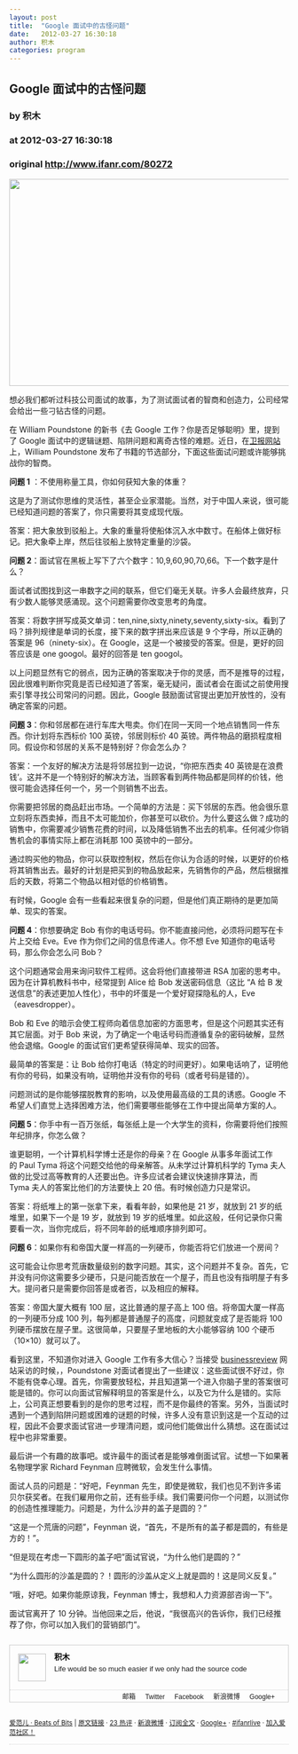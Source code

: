 ```yaml
---
layout: post
title:  "Google 面试中的古怪问题"
date:   2012-03-27 16:30:18
author: 积木
categories: program
---
```


## Google 面试中的古怪问题
### by 积木
### at 2012-03-27 16:30:18
### original <http://www.ifanr.com/80272>

<p style="text-align:center"><a href="http://www.ifanr.com/wp-content/uploads/2012/03/596x373_414381_gogle.jpeg"><img title="596x373_414381_gogle" src="http://www.ifanr.com/wp-content/uploads/2012/03/596x373_414381_gogle.jpeg" alt="" width="596" height="373"></a></p>
<p>想必我们都听过科技公司面试的故事，为了测试面试者的智商和创造力，公司经常会给出一些刁钻古怪的问题。</p>
<p>在 William Poundstone 的新书《去 Google 工作？你是否足够聪明》里，提到了 Google 面试中的逻辑谜题、陷阱问题和离奇古怪的难题。近日，在<a href="http://www.guardian.co.uk/technology/2012/mar/23/google-interviews-job-search-giant">卫报网站</a>上，William Poundstone 发布了书籍的节选部分，下面这些面试问题或许能够挑战你的智商。</p>
<p><strong>问题 1</strong> ：不使用称量工具，你如何获知大象的体重？<span></span></p>
<p>这是为了测试你思维的灵活性，甚至企业家潜能。当然，对于中国人来说，很可能已经知道问题的答案了，你只需要将其变成现代版。</p>
<p>答案：把大象放到驳船上。大象的重量将使船体沉入水中数寸。在船体上做好标记。把大象牵上岸，然后往驳船上放特定重量的沙袋。</p>
<p><strong>问题 2</strong>：面试官在黑板上写下了六个数字：10,9,60,90,70,66。下一个数字是什么？</p>
<p>面试者试图找到这一串数字之间的联系，但它们毫无关联。许多人会最终放弃，只有少数人能够灵感涌现。这个问题需要你改变思考的角度。</p>
<p>答案：将数字拼写成英文单词：ten,nine,sixty,ninety,seventy,sixty-six。看到了吗？排列规律是单词的长度，接下来的数字拼出来应该是 9 个字母，所以正确的答案是 96（ninety-six）。在 Google，这是一个被接受的答案。但是，更好的回答应该是 one googol。最好的回答是 ten googol。</p>
<p>以上问题显然有它的弱点，因为正确的答案取决于你的灵感，而不是推导的过程，因此很难判断你究竟是否已经知道了答案，毫无疑问，面试者会在面试之前使用搜索引擎寻找公司常问的问题。因此，Google 鼓励面试官提出更加开放性的，没有确定答案的问题。</p>
<p><strong>问题 3</strong>：你和邻居都在进行车库大甩卖。你们在同一天同一个地点销售同一件东西。你计划将东西标价 100 英镑，邻居则标价 40 英镑。两件物品的磨损程度相同。假设你和邻居的关系不是特别好？你会怎么办？</p>
<p>答案：一个友好的解决方法是将邻居拉到一边说，“你把东西卖 40 英镑是在浪费钱‘。这并不是一个特别好的解决方法，当顾客看到两件物品都是同样的价钱，他很可能会选择任何一个，另一个则销售不出去。</p>
<p>你需要把邻居的商品赶出市场。一个简单的方法是：买下邻居的东西。他会很乐意立刻将东西卖掉，而且不太可能加价，你甚至可以砍价。为什么要这么做？成功的销售中，你需要减少销售花费的时间，以及降低销售不出去的机率。任何减少你销售机会的事情实际上都在消耗那 100 英镑中的一部分。</p>
<p>通过购买他的物品，你可以获取控制权，然后在你认为合适的时候，以更好的价格将其销售出去。最好的计划是把买到的物品放起来，先销售你的产品，然后根据推后的天数，将第二个物品以相对低的价格销售。</p>
<p>有时候，Google 会有一些看起来很复杂的问题，但是他们真正期待的是更加简单、现实的答案。</p>
<p><strong>问题 4</strong>：你想要确定 Bob 有你的电话号码。你不能直接问他，必须将问题写在卡片上交给 Eve。Eve 作为你们之间的信息传递人。你不想 Eve 知道你的电话号码，那么你会怎么问 Bob？</p>
<p>这个问题通常会用来询问软件工程师。这会将他们直接带进 RSA 加密的思考中。因为在计算机教科书中，经常提到 Alice 给 Bob 发送密码信息（这比 “A 给 B 发送信息”的表述更加人性化），书中的坏蛋是一个爱好窥探隐私的人，Eve（eavesdropper）。</p>
<p>Bob 和 Eve 的暗示会使工程师向着信息加密的方面思考，但是这个问题其实还有其它层面。对于 Bob 来说，为了确定一个电话号码而遵循复杂的密码破解，显然他会退缩。Google 的面试官们更希望获得简单、现实的回答。</p>
<p>最简单的答案是：让 Bob 给你打电话（特定的时间更好）。如果电话响了，证明他有你的号码，如果没有响，证明他并没有你的号码（或者号码是错的）。</p>
<p>问题测试的是你能够摆脱教育的影响，以及使用最高级的工具的诱惑。Google 不希望人们直觉上选择困难方法，他们需要哪些能够在工作中提出简单方案的人。</p>
<p><strong>问题 5</strong>：你手中有一百万张纸，每张纸上是一个大学生的资料，你需要将他们按照年纪排序，你怎么做？</p>
<p>谁更聪明，一个计算机科学博士还是你的母亲？在 Google 从事多年面试工作的 Paul Tyma 将这个问题交给他的母亲解答。从未学过计算机科学的 Tyma 夫人做的比受过高等教育的人还要出色。许多应试者会建议快速排序算法，而 Tyma 夫人的答案比他们的方法要快上 20 倍。有时候创造力只是常识。</p>
<p>答案：将纸堆上的第一张拿下来，看看年龄，如果他是 21 岁，就放到 21 岁的纸堆里，如果下一个是 19 岁，就放到 19 岁的纸堆里。如此这般，任何记录你只需要看一次，当你完成后，将不同年龄的纸堆顺序排列即可。</p>
<p><strong>问题 6</strong>：如果你有和帝国大厦一样高的一列硬币，你能否将它们放进一个房间？</p>
<p>这可能会让你思考荒唐数量级别的数字问题。其实，这个问题并不复杂。首先，它并没有问你这需要多少硬币，只是问能否放在一个屋子，而且也没有指明屋子有多大。提问者只是需要你回答是或者否，以及相应的解释。</p>
<p>答案：帝国大厦大概有 100 层，这比普通的屋子高上 100 倍。将帝国大厦一样高的一列硬币分成 100 列，每列都是普通屋子的高度，问题就变成了是否能将 100 列硬币摆放在屋子里。这很简单，只要屋子里地板的大小能够容纳 100 个硬币（10×10）就可以了。</p>
<p>看到这里，不知道你对进入 Google 工作有多大信心？当接受 <a href="http://northwesternbusinessreview.org/qa-william-poundstone-author-of-are-you-smart-enough-to-work-at-google/">businessreview</a> 网站采访的时候，，Poundstone 对面试者提出了一些建议：这些面试很不好过，你不能有侥幸心理。首先，你需要放轻松，并且知道第一个进入你脑子里的答案很可能是错的。你可以向面试官解释明显的答案是什么，以及它为什么是错的。实际上，公司真正想要看到的是你的思考过程，而不是你最终的答案。另外，当面试时遇到一个遇到陷阱问题或困难的谜题的时候，许多人没有意识到这是一个互动的过程，因此不会要求面试官进一步理清问题，或问他们能做出什么猜想。这在面试过程中也非常重要。</p>
<p>最后讲一个有趣的故事吧。或许最牛的面试者是能够难倒面试官。试想一下如果著名物理学家 Richard Feynman 应聘微软，会发生什么事情。</p>
<p>面试人员的问题是：“好吧，Feynman 先生，即使是微软，我们也见不到许多诺贝尔获奖者。在我们雇用你之前，还有些手续。我们需要问你一个问题，以测试你的创造性推理能力。问题是，为什么沙井的盖子是圆的？”</p>
<p>“这是一个荒唐的问题”，Feynman 说，“首先，不是所有的盖子都是圆的，有些是方的！”。</p>
<p>“但是现在考虑一下圆形的盖子吧”面试官说，“为什么他们是圆的？”</p>
<p>“为什么圆形的沙盖是圆的？！圆形的沙盖从定义上就是圆的！这是同义反复。”</p>
<p>“哦，好吧。如果你能原谅我，Feynman 博士，我想和人力资源部咨询一下”。</p>
<p>面试官离开了 10 分钟。当他回来之后，他说，“我很高兴的告诉你，我们已经推荐了你，你可以加入我们的营销部门”。</p>
	<div style="border:1px solid #ccc;font-size:14px;margin:27px auto;font-family:Arial">
		<div style="overflow:hidden"> <a href="http://www.ifanr.com/author/merlin" style="color:#000;text-decoration:none"><img src="http://www.ifanr.com/wp-content/uploads/avatar/427.jpg" width="50" height="50" style="display:block;float:left;padding:0;margin:15px"></a>
			<div style="text-align:left;line-height:23px;margin-left:80px">
				<div style="padding:10px 10px 10px 0">
					<div style="margin:0;font-size:14px"><strong><a href="http://www.ifanr.com/author/merlin" style="color:#000;text-decoration:none">积木</a></strong></div>
					<div style="font-size:13px;line-height:20px">Life would be so much easier if we only had the source code</div>
				</div>
			</div>
		</div>
		<div style="text-align:right;border-top:1px dotted #ccc;padding:2px 10px;font-size:12px">
			<div>
								<a href="mailto:jimmerlin@gmail.com" style="margin-right:14px;text-decoration:none">邮箱</a>				<a href="http://twitter.com/jimmerlin" style="margin-right:14px;text-decoration:none">Twitter</a>				<a href="http://facebook.com/jimmerlin" style="margin-right:14px;text-decoration:none">Facebook</a>				<a href="http://weibo.com/jimmerlin" style="margin-right:14px;text-decoration:none">新浪微博</a>				<a href="https://plus.google.com/112637572621202585213" style="margin-right:14px;text-decoration:none">Google+</a>			</div>
		</div>
	</div>
<p><small><a href="http://www.ifanr.com">爱范儿 · Beats of Bits</a> |
<a href="http://www.ifanr.com/80272">原文链接</a> ·
<a href="http://www.ifanr.com/80272#comments">23 热评</a> ·
<a href="http://www.weibo.com/ifanr">新浪微博</a> ·
<a href="http://www.ifanr.com/feed">订阅全文</a> ·
<a href="https://plus.google.com/114725869543399343504/">Google+</a> ·
<a href="http://live.ifanr.com/">#ifanrlive</a> ·
<a href="http://bbs.ifanr.com/">加入爱范社区！</a> 
</small></p>

<div style="text-align:right;border-top:1px dotted #ccc">
</div> 
<br>
